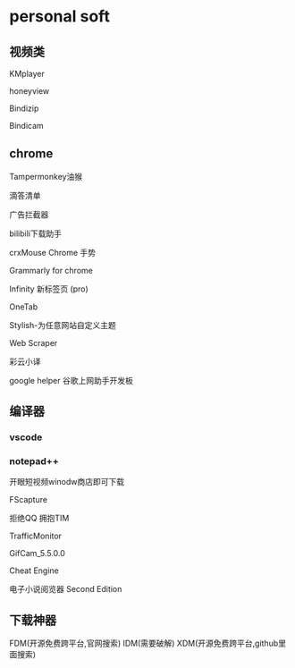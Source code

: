 # personal soft

## 视频类

KMplayer

honeyview

Bindizip

Bindicam

## chrome

Tampermonkey油猴

滴答清单

广告拦截器

bilibili下载助手

crxMouse Chrome 手势

Grammarly for chrome

Infinity 新标签页 (pro)

OneTab

Stylish-为任意网站自定义主题

Web Scraper

彩云小译

google helper 谷歌上网助手开发板

## 编译器

### vscode

### notepad++

开眼短视频winodw商店即可下载

FScapture

拒绝QQ 拥抱TIM

TrafficMonitor

GifCam_5.5.0.0

Cheat Engine

电子小说阅览器 Second Edition

## 下载神器

FDM(开源免费跨平台,官网搜索)
IDM(需要破解)
XDM(开源免费跨平台,github里面搜索)
